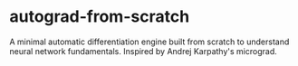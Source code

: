 # autograd-from-scratch
A minimal automatic differentiation engine built from scratch to understand neural network fundamentals. Inspired by Andrej Karpathy's micrograd.
